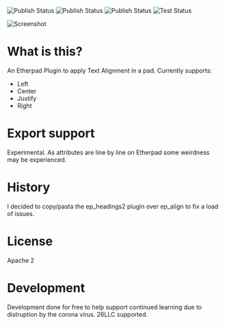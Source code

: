 ![Publish Status](https://github.com/ether/ep_align/workflows/Node.js%20Package/badge.svg) ![Publish Status](https://github.com/ether/ep_align/workflows/Node.js%20Package/badge.svg)
![Publish Status](https://github.com/ether/ep_align/workflows/Node.js%20Package/badge.svg)
![Test Status](https://github.com/ether/ep_align/workflows/Backend%20tests/badge.svg)

![Screenshot](https://user-images.githubusercontent.com/220864/107214131-5c3dd600-6a01-11eb-82d9-b2d67ec8ae93.png)

# What is this?
An Etherpad Plugin to apply Text Alignment in a pad.  Currently supports:

* Left
* Center
* Justify
* Right

# Export support
Experimental.  As attributes are line by line on Etherpad some weirdness may be experienced.

# History
I decided to copy/pasta the ep_headings2 plugin over ep_align to fix a load of issues.

# License
Apache 2

# Development
Development done for free to help support continued learning due to distruption by the corona virus.  26LLC supported.
